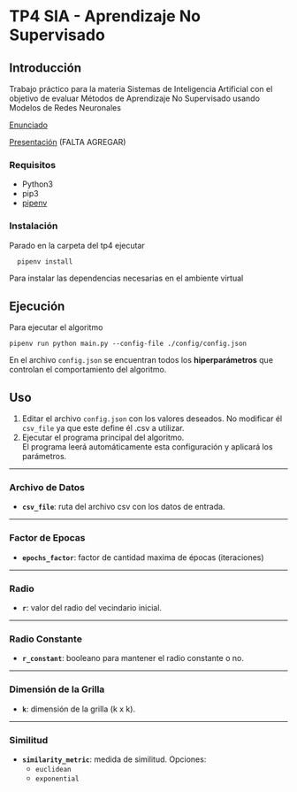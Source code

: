 # TP4 SIA - Aprendizaje No Supervisado

## Introducción

Trabajo práctico para la materia Sistemas de Inteligencia Artificial con el
objetivo de evaluar Métodos de Aprendizaje No Supervisado usando Modelos de Redes Neuronales

[Enunciado](Enunciado.pdf)

[Presentación](Presentacion.pdf) (FALTA AGREGAR)

### Requisitos

- Python3
- pip3
- [pipenv](https://pypi.org/project/pipenv/)

### Instalación

Parado en la carpeta del tp4 ejecutar

```sh
  pipenv install
```

Para instalar las dependencias necesarias en el ambiente virtual

## Ejecución
Para ejecutar el algoritmo
```
pipenv run python main.py --config-file ./config/config.json
```

En el archivo `config.json` se encuentran todos los **hiperparámetros** que controlan el comportamiento del algoritmo.

## Uso
1. Editar el archivo `config.json` con los valores deseados.
No modificar él `csv_file` ya que este define él .csv a utilizar.
2. Ejecutar el programa principal del algoritmo.  
   El programa leerá automáticamente esta configuración y aplicará los parámetros.

---

### Archivo de Datos
- **`csv_file`**: ruta del archivo csv con los datos de entrada.

---

### Factor de Epocas
- **`epochs_factor`**: factor de cantidad maxima de épocas (iteraciones)

---

### Radio
- **`r`**: valor del radio del vecindario inicial.

---

### Radio Constante
- **`r_constant`**: booleano para mantener el radio constante o no.

---

### Dimensión de la Grilla
- **`k`**: dimensión de la grilla (k x k).

---

### Similitud
- **`similarity_metric`**: medida de similitud. Opciones:
  - `euclidean`
  - `exponential`